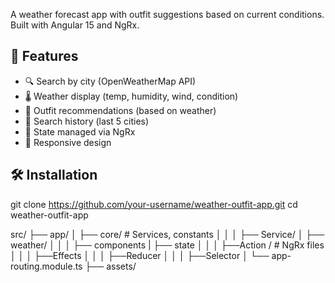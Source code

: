A weather forecast app with outfit suggestions based on current conditions. Built with Angular 15 and NgRx.

## 🚀 Features

- 🔍 Search by city (OpenWeatherMap API)
- 🌡 Weather display (temp, humidity, wind, condition)
- 👕 Outfit recommendations (based on weather)
- 📜 Search history (last 5 cities)
- 🔄 State managed via NgRx
- 📱 Responsive design

## 🛠 Installation

git clone https://github.com/your-username/weather-outfit-app.git
cd weather-outfit-app

src/
├── app/
│   ├── core/              # Services, constants
│   │   │   ├── Service/
│   ├── weather/
│   │   │   ├── components
|   ├── state
│   │   │   ├──Action /     # NgRx files
│   │   │   ├──Effects
│   │   │   ├──Reducer
│   │   │   ├──Selector
│   └── app-routing.module.ts
├── assets/


